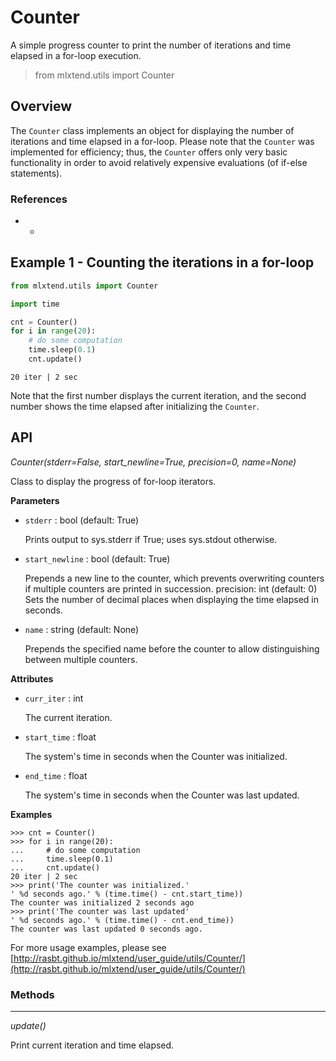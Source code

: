 # Counter

A simple progress counter to print the number of iterations and time elapsed in a for-loop execution.

> from mlxtend.utils import Counter

## Overview

The `Counter` class implements an object for displaying the number of iterations and time elapsed in a for-loop. Please note that the `Counter` was implemented for efficiency; thus, the `Counter` offers only very basic functionality in order to avoid relatively expensive evaluations (of if-else statements).

### References

- -

## Example 1 - Counting the iterations in a for-loop


```python
from mlxtend.utils import Counter
```


```python
import time

cnt = Counter()
for i in range(20):
    # do some computation
    time.sleep(0.1)
    cnt.update()
```

    
    20 iter | 2 sec

Note that the first number displays the current iteration, and the second number shows the time elapsed after initializing the `Counter`.

## API


*Counter(stderr=False, start_newline=True, precision=0, name=None)*

Class to display the progress of for-loop iterators.

**Parameters**

- `stderr` : bool (default: True)

    Prints output to sys.stderr if True; uses sys.stdout otherwise.

- `start_newline` : bool (default: True)

    Prepends a new line to the counter, which prevents overwriting counters
    if multiple counters are printed in succession.
    precision: int (default: 0)
    Sets the number of decimal places when displaying the time elapsed in
    seconds.

- `name` : string (default: None)

    Prepends the specified name before the counter to allow distinguishing
    between multiple counters.

**Attributes**

- `curr_iter` : int

    The current iteration.

- `start_time` : float

    The system's time in seconds when the Counter was initialized.

- `end_time` : float

    The system's time in seconds when the Counter was last updated.

**Examples**


    >>> cnt = Counter()
    >>> for i in range(20):
    ...     # do some computation
    ...     time.sleep(0.1)
    ...     cnt.update()
    20 iter | 2 sec
    >>> print('The counter was initialized.'
    ' %d seconds ago.' % (time.time() - cnt.start_time))
    The counter was initialized 2 seconds ago
    >>> print('The counter was last updated'
    ' %d seconds ago.' % (time.time() - cnt.end_time))
    The counter was last updated 0 seconds ago.

For more usage examples, please see
[http://rasbt.github.io/mlxtend/user_guide/utils/Counter/](http://rasbt.github.io/mlxtend/user_guide/utils/Counter/)

### Methods

<hr>

*update()*

Print current iteration and time elapsed.


